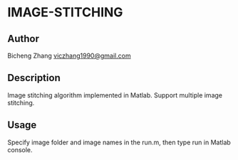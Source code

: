 IMAGE-STITCHING
===============

Author
------
Bicheng Zhang <viczhang1990@gmail.com>

Description
-----------
Image stitching algorithm implemented in Matlab.
Support multiple image stitching. 

Usage
-----
Specify image folder and image names in the run.m, then type run in Matlab console.



